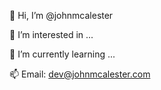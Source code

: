 👋 Hi, I’m @johnmcalester

👀 I’m interested in ...

🌱 I’m currently learning ...

📫 Email: dev@johnmcalester.com
